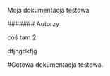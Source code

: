 
Moja dokumentacja testowa


####### Autorzy

coś tam 2


dfjhgdkfjg

#Gotowa dokumentacja testowa.

